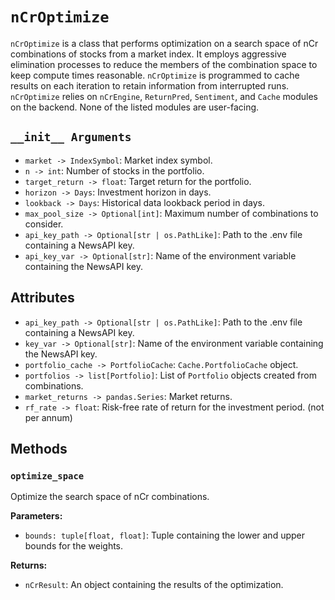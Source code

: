 # `nCrOptimize`
`nCrOptimize` is a class that performs optimization on a search space of nCr combinations of stocks from a market index.
It employs aggressive elimination processes to reduce the members of the combination space to keep compute times reasonable.
`nCrOptimize` is programmed to cache results on each iteration to retain information from interrupted runs. `nCrOptimize` 
relies on `nCrEngine`, `ReturnPred`, `Sentiment`, and `Cache` modules on the backend. 
None of the listed modules are user-facing.

## `__init__ Arguments`
- `market -> IndexSymbol`: Market index symbol.
- `n -> int`: Number of stocks in the portfolio.
- `target_return -> float`: Target return for the portfolio.
- `horizon -> Days`: Investment horizon in days.
- `lookback -> Days`: Historical data lookback period in days.
- `max_pool_size -> Optional[int]`: Maximum number of combinations to consider.
- `api_key_path -> Optional[str | os.PathLike]`: Path to the .env file containing a NewsAPI key.
- `api_key_var -> Optional[str]`: Name of the environment variable containing the NewsAPI key.

## Attributes
- `api_key_path -> Optional[str | os.PathLike]`: Path to the .env file containing a NewsAPI key.
- `key_var -> Optional[str]`: Name of the environment variable containing the NewsAPI key.
- `portfolio_cache -> PortfolioCache`: `Cache.PortfolioCache` object.
- `portfolios -> list[Portfolio]`: List of `Portfolio` objects created from combinations.
- `market_returns -> pandas.Series`: Market returns.
- `rf_rate -> float`: Risk-free rate of return for the investment period. (not per annum)

## Methods
### `optimize_space`
Optimize the search space of nCr combinations.

__Parameters:__
- `bounds: tuple[float, float]`: Tuple containing the lower and upper bounds for the weights.

__Returns:__
- `nCrResult`: An object containing the results of the optimization.